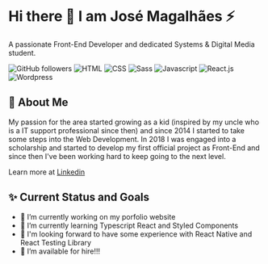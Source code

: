 # Hi there 👋 I am José Magalhães ⚡ 
A passionate Front-End Developer and dedicated Systems & Digital Media student.

![GitHub followers](https://img.shields.io/github/followers/josemagalhaesnt?style=social)
![HTML](https://img.shields.io/static/v1?label=Experienced%20with&message=HTML&color=orangered&logo=html5)
![CSS](https://img.shields.io/static/v1?label=%20&message=CSS&color=darkblue&logo=css3)
![Sass](https://img.shields.io/static/v1?label=%20&message=Sass&color=lightpink&logo=sass)
![Javascript](https://img.shields.io/static/v1?label=%20&message=Javascript&color=yellow&logo=javascript)
![React.js](https://img.shields.io/static/v1?label=%20&message=React.js&color=blue&logo=react)
![Wordpress](https://img.shields.io/static/v1?label=%20&message=Wordpress&color=black&logo=wordpress)

## :crown: About Me 
My passion for the area started growing as a kid (inspired by my uncle who is a IT support professional since then) and since 2014 I started to take some steps into the Web Development. In 2018 I was engaged into a scholarship and started to develop my first official project as Front-End and since then I've been working hard to keep going to the next level.

Learn more at [Linkedin](https://www.linkedin.com/in/josemagalhaesnt/)

## ✨ Current Status and Goals
  
- 🔭 I’m currently working on my porfolio website
- 🌱 I’m currently learning Typescript React and Styled Components
- 🎯 I'm looking forward to have some experience with React Native and React Testing Library
- 🤔 I’m available for hire!!!






<!--
**josemagalhaesnt/josemagalhaesnt** is a ✨ _special_ ✨ repository because its `README.md` (this file) appears on your GitHub profile.

Here are some ideas to get you started:

- 🔭 I’m currently working on ...
- 🌱 I’m currently learning ...
- 👯 I’m looking to collaborate on ...
- 🤔 I’m looking for help with ...
- 💬 Ask me about ...
- 📫 How to reach me: ...
- 😄 Pronouns: ...
- ⚡ Fun fact: ...
-->
